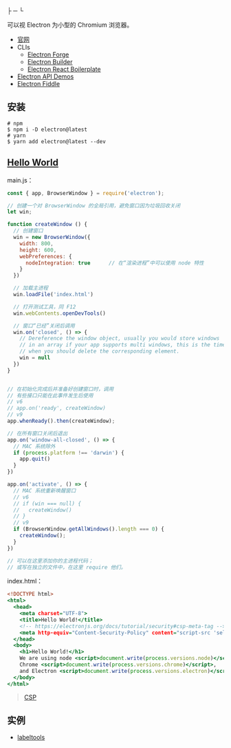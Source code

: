 ├ ─ └ 

可以视 Electron 为小型的 Chromium 浏览器。  

* [官网](https://electronjs.org/)
* CLIs
  * [Electron Forge](https://www.electronforge.io/)
  * [Electron Builder](https://www.electron.build/)
  * [Electron React Boilerplate](https://electron-react-boilerplate.js.org/)
* [Electron API Demos](https://github.com/electron/electron-api-demos)
* [Electron Fiddle](https://www.electronjs.org/fiddle)  

## 安装
```
# npm
$ npm i -D electron@latest
# yarn
$ yarn add electron@latest --dev
```

## [Hello World](https://www.electronjs.org/docs/tutorial/first-app)
main.js：  
```js
const { app, BrowserWindow } = require('electron');

// 创建一个对 BrowserWindow 的全局引用，避免窗口因为垃圾回收关闭
let win;

function createWindow () {
  // 创建窗口
  win = new BrowserWindow({
    width: 800,
    height: 600,
    webPreferences: {
      nodeIntegration: true      // 在“渲染进程”中可以使用 node 特性
    }
  })

  // 加载主进程
  win.loadFile('index.html')

  // 打开测试工具，同 F12
  win.webContents.openDevTools()

  // 窗口“已经”关闭后调用
  win.on('closed', () => {
    // Dereference the window object, usually you would store windows
    // in an array if your app supports multi windows, this is the time
    // when you should delete the corresponding element.
    win = null
  })
}


// 在初始化完成后并准备好创建窗口时，调用
// 有些接口只能在此事件发生后使用
// v6
// app.on('ready', createWindow)
// v9
app.whenReady().then(createWindow);

// 在所有窗口关闭后退出
app.on('window-all-closed', () => {
  // MAC 系统除外
  if (process.platform !== 'darwin') {
    app.quit()
  }
})

app.on('activate', () => {
  // MAC 系统重新唤醒窗口
  // v6
  // if (win === null) {
  //   createWindow()
  // }
  // v9
  if (BrowserWindow.getAllWindows().length === 0) {
    createWindow();
  }
})

// 可以在这里添加你的主进程代码；
// 或写在独立的文件中，在这里 require 他们。
```
index.html：  
```htm
<!DOCTYPE html>
<html>
  <head>
    <meta charset="UTF-8">
    <title>Hello World!</title>
    <!-- https://electronjs.org/docs/tutorial/security#csp-meta-tag -->
    <meta http-equiv="Content-Security-Policy" content="script-src 'self' 'unsafe-inline';" />
  </head>
  <body>
    <h1>Hello World!</h1>
    We are using node <script>document.write(process.versions.node)</script>,
    Chrome <script>document.write(process.versions.chrome)</script>,
    and Electron <script>document.write(process.versions.electron)</script>.
  </body>
</html>
```

>[CSP](https://developer.mozilla.org/en-US/docs/Web/HTTP/Headers/Content-Security-Policy)  


## 实例
- [labeltools](https://github.com/nonelittlesong/my-via)  
